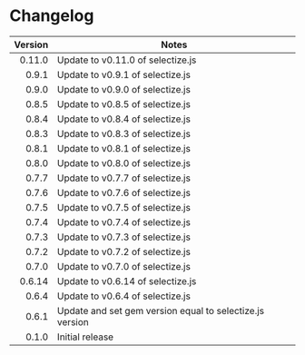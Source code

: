 # Changelog

| Version  | Notes                                                       |
| --------:| ----------------------------------------------------------- |
|   0.11.0 | Update to v0.11.0 of selectize.js                           |
|   0.9.1  | Update to v0.9.1 of selectize.js                            |
|   0.9.0  | Update to v0.9.0 of selectize.js                            |
|   0.8.5  | Update to v0.8.5 of selectize.js                            |
|   0.8.4  | Update to v0.8.4 of selectize.js                            |
|   0.8.3  | Update to v0.8.3 of selectize.js                            |
|   0.8.1  | Update to v0.8.1 of selectize.js                            |
|   0.8.0  | Update to v0.8.0 of selectize.js                            |
|   0.7.7  | Update to v0.7.7 of selectize.js                            |
|   0.7.6  | Update to v0.7.6 of selectize.js                            |
|   0.7.5  | Update to v0.7.5 of selectize.js                            |
|   0.7.4  | Update to v0.7.4 of selectize.js                            |
|   0.7.3  | Update to v0.7.3 of selectize.js                            |
|   0.7.2  | Update to v0.7.2 of selectize.js                            |
|   0.7.0  | Update to v0.7.0 of selectize.js                            |
|  0.6.14  | Update to v0.6.14 of selectize.js                           |
|   0.6.4  | Update to v0.6.4 of selectize.js                            |
|   0.6.1  | Update and set gem version equal to selectize.js version    |
|   0.1.0  | Initial release                                             |
